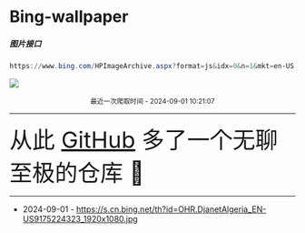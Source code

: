 # Bing-wallpaper

##### 图片接口

```powershell
https://www.bing.com/HPImageArchive.aspx?format=js&idx=0&n=1&mkt=en-US
```

 ![](https://s.cn.bing.net/th?id=OHR.DjanetAlgeria_EN-US9175224323_1920x1080.jpg)

<p align='center' >
    <small>
        最近一次爬取时间 - 2024-09-01 10:21:07
    </small>
    <br>
    <hr>
    <font size=7>
        <small>
           从此 <a href='https://github.com/'>GitHub</a> 多了一个无聊至极的仓库  🍳
        </small>
    </font>
    <hr>
</p>


- 2024-09-01 - https://s.cn.bing.net/th?id=OHR.DjanetAlgeria_EN-US9175224323_1920x1080.jpg 
